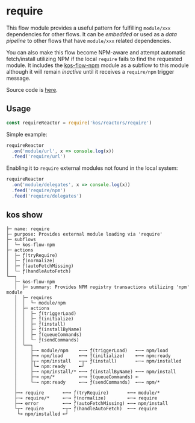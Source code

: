 # require

This flow module provides a useful pattern for fulfilling `module/xxx`
dependencies for other flows. It can be *embedded* or used as a *data
pipeline* to other flows that have `module/xxx` related dependencies.

You can also make this flow become NPM-aware and attempt automatic
fetch/install utilizing NPM if the local `require` fails to find the
requested module. It includes the [kos-flow-npm](./npm.md) module as a
subflow to this module although it will remain *inactive* until it
receives a `require/npm` trigger message.

Source code is [here](./require.js).

## Usage

```js
const requireReactor = require('kos/reactors/require')
```

Simple example:
```js
requireReactor
  .on('module/url', x => console.log(x))
  .feed('require/url')
```

Enabling it to `require` external modules not found in the local
system:
```js
requireReactor
  .on('module/delegates', x => console.log(x))
  .feed('require/npm')
  .feed('require/delegates')
```

## kos show

```
├─ name: require
├─ purpose: Provides external module loading via 'require'
├─ subflows
│  └─ kos-flow-npm
├─ actions
│  ├─ ƒ(tryRequire)
│  ├─ ƒ(normalize)
│  ├─ ƒ(autoFetchMissing)
│  └─ ƒ(handleAutoFetch)
└──┐
   ├─ kos-flow-npm
   │  ├─ summary: Provides NPM registry transactions utilizing 'npm' module
   │  ├─ requires
   │  │  └─ module/npm
   │  ├─ actions
   │  │  ├─ ƒ(triggerLoad)
   │  │  ├─ ƒ(initialize)
   │  │  ├─ ƒ(install)
   │  │  ├─ ƒ(installByName)
   │  │  ├─ ƒ(queueCommands)
   │  │  └─ ƒ(sendCommands)
   │  └──┐
   │     ├─╼ module/npm    ╾─╼ ƒ(triggerLoad)   ╾─╼ npm/load
   │     ├─╼ npm/load      ╾─╼ ƒ(initialize)    ╾─╼ npm:ready
   │     ├┬╼ npm/install   ╾┬╼ ƒ(install)       ╾─╼ npm/installed
   │     │└╼ npm:ready     ╾┘
   │     ├─╼ npm/install/* ╾─╼ ƒ(installByName) ╾─╼ npm/install
   │     ├─╼ npm/*         ╾─╼ ƒ(queueCommands) ╾
   │     └─╼ npm:ready     ╾─╼ ƒ(sendCommands)  ╾─╼ npm/*
   │
   ├─╼ require       ╾─╼ ƒ(tryRequire)       ╾─╼ module/*
   ├─╼ require/*     ╾─╼ ƒ(normalize)        ╾─╼ require
   ├─╼ error         ╾─╼ ƒ(autoFetchMissing) ╾─╼ npm/install
   └┬╼ require       ╾┬╼ ƒ(handleAutoFetch)  ╾─╼ require
    └╼ npm/installed ╾┘
```
